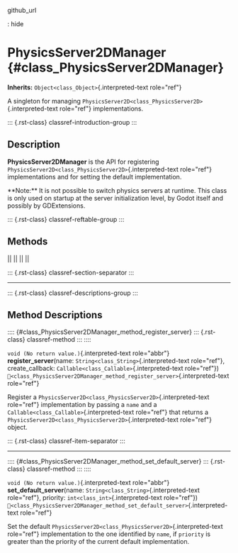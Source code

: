 github_url

:   hide

# PhysicsServer2DManager {#class_PhysicsServer2DManager}

**Inherits:** `Object<class_Object>`{.interpreted-text role="ref"}

A singleton for managing
`PhysicsServer2D<class_PhysicsServer2D>`{.interpreted-text role="ref"}
implementations.

::: {.rst-class}
classref-introduction-group
:::

## Description

**PhysicsServer2DManager** is the API for registering
`PhysicsServer2D<class_PhysicsServer2D>`{.interpreted-text role="ref"}
implementations and for setting the default implementation.

\*\*Note:\*\* It is not possible to switch physics servers at runtime.
This class is only used on startup at the server initialization level,
by Godot itself and possibly by GDExtensions.

::: {.rst-class}
classref-reftable-group
:::

## Methods

||
||
||
||

::: {.rst-class}
classref-section-separator
:::

------------------------------------------------------------------------

::: {.rst-class}
classref-descriptions-group
:::

## Method Descriptions

:::: {#class_PhysicsServer2DManager_method_register_server}
::: {.rst-class}
classref-method
:::
::::

`void (No return value.)`{.interpreted-text role="abbr"}
**register_server**(name: `String<class_String>`{.interpreted-text
role="ref"}, create_callback:
`Callable<class_Callable>`{.interpreted-text role="ref"})
`🔗<class_PhysicsServer2DManager_method_register_server>`{.interpreted-text
role="ref"}

Register a `PhysicsServer2D<class_PhysicsServer2D>`{.interpreted-text
role="ref"} implementation by passing a `name` and a
`Callable<class_Callable>`{.interpreted-text role="ref"} that returns a
`PhysicsServer2D<class_PhysicsServer2D>`{.interpreted-text role="ref"}
object.

::: {.rst-class}
classref-item-separator
:::

------------------------------------------------------------------------

:::: {#class_PhysicsServer2DManager_method_set_default_server}
::: {.rst-class}
classref-method
:::
::::

`void (No return value.)`{.interpreted-text role="abbr"}
**set_default_server**(name: `String<class_String>`{.interpreted-text
role="ref"}, priority: `int<class_int>`{.interpreted-text role="ref"})
`🔗<class_PhysicsServer2DManager_method_set_default_server>`{.interpreted-text
role="ref"}

Set the default
`PhysicsServer2D<class_PhysicsServer2D>`{.interpreted-text role="ref"}
implementation to the one identified by `name`, if `priority` is greater
than the priority of the current default implementation.

